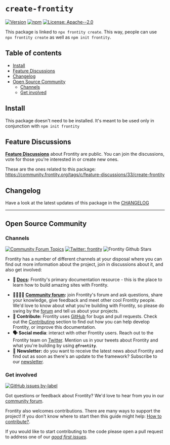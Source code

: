 # `create-frontity`

[![Version](https://img.shields.io/npm/v/create-frontity.svg)](https://www.npmjs.com/package/create-frontity) [![npm](https://img.shields.io/npm/dw/create-frontity)](https://www.npmjs.com/package/create-frontity) [![License: Apache--2.0](https://img.shields.io/badge/license-Apache%202-lightgrey)](https://github.com/frontity/frontity/blob/master/LICENSE)

This package is linked to `npx frontity create`. 
This way, people can use `npx frontity create` as well as `npm init frontity`.

## Table of contents

<!-- toc -->

- [Install](#install)
- [Feature Discussions](#feature-discussions)
- [Changelog](#changelog)
- [Open Source Community](#open-source-community)
  * [Channels](#channels)
  * [Get involved](#get-involved)

<!-- tocstop -->

## Install

This package doesn't need to be installed. It's meant to be used only in conjunction with `npm init frontity`

## Feature Discussions

[**Feature Discussions**](https://community.frontity.org/c/feature-discussions/33) about Frontity are public. You can join the discussions, vote for those you're interested in or create new ones.

These are the ones related to this package: https://community.frontity.org/tags/c/feature-discussions/33/create-frontity

## Changelog

Have a look at the latest updates of this package in the [CHANGELOG](https://github.com/frontity/frontity/blob/dev/packages/create-frontity/CHANGELOG.md)

***

## Open Source Community

### Channels

[![Community Forum Topics](https://img.shields.io/discourse/topics?color=blue&label=community%20forum&server=https%3A%2F%2Fcommunity.frontity.org%2F)](https://community.frontity.org/) [![Twitter: frontity](https://img.shields.io/twitter/follow/frontity.svg?style=social)](https://twitter.com/frontity) ![Frontity Github Stars](https://img.shields.io/github/stars/frontity/frontity?style=social)

Frontity has a number of different channels at your disposal where you can find out more information about the project, join in discussions about it, and also get involved:

- **📖  [Docs](https://docs.frontity.org/):** Frontity's primary documentation resource - this is the place to learn how to build amazing sites with Frontity.
* **👨‍👩‍👧‍👦  [Community forum](https://community.frontity.org/):** join Frontity's forum and ask questions, share your knowledge, give feedback and meet other cool Frontity people. We'd love to know about what you're building with Frontity, so please do swing by the [forum](https://community.frontity.org/) and tell us about your projects.
* **🐞  Contribute:** Frontity uses [GitHub](https://github.com/frontity/frontity) for bugs and pull requests. Check out the [Contributing](../contributing/) section to find out how you can help develop Frontity, or improve this documentation.
* **🗣  Social media**: interact with other Frontity users. Reach out to the Frontity team on [Twitter](https://twitter.com/frontity). Mention us in your tweets about Frontity and what you're building by using **`@frontity`**.
* 💌  **Newsletter:** do you want to receive the latest news about Frontity and find out as soon as there's an update to the framework? Subscribe to our [newsletter](https://frontity.org/#newsletter).

### Get involved

[![GitHub issues by-label](https://img.shields.io/github/issues/frontity/frontity/good%20first%20issue)](https://github.com/frontity/frontity/issues?q=is%3Aissue+is%3Aopen+label%3A%22good+first+issue%22)

Got questions or feedback about Frontity? We'd love to hear from you in our [community forum](https://community.frontity.org).

Frontity also welcomes contributions. There are many ways to support the project! If you don't know where to start then this guide might help: [How to contribute?](https://docs.frontity.org/contributing/how-to-contribute).

If you would like to start contributing to the code please open a pull request to address one of our [*good first issues*](https://github.com/frontity/frontity/issues?q=is%3Aissue+is%3Aopen+label%3A%22good+first+issue%22).